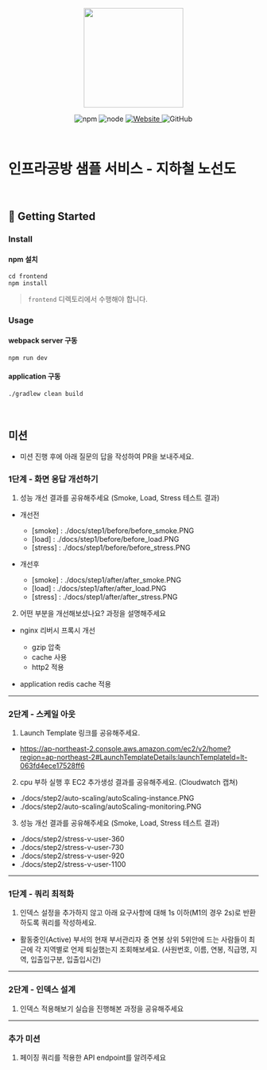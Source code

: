 <p align="center">
    <img width="200px;" src="https://raw.githubusercontent.com/woowacourse/atdd-subway-admin-frontend/master/images/main_logo.png"/>
</p>
<p align="center">
  <img alt="npm" src="https://img.shields.io/badge/npm-%3E%3D%205.5.0-blue">
  <img alt="node" src="https://img.shields.io/badge/node-%3E%3D%209.3.0-blue">
  <a href="https://edu.nextstep.camp/c/R89PYi5H" alt="nextstep atdd">
    <img alt="Website" src="https://img.shields.io/website?url=https%3A%2F%2Fedu.nextstep.camp%2Fc%2FR89PYi5H">
  </a>
  <img alt="GitHub" src="https://img.shields.io/github/license/next-step/atdd-subway-service">
</p>

<br>

# 인프라공방 샘플 서비스 - 지하철 노선도

<br>

## 🚀 Getting Started

### Install
#### npm 설치
```
cd frontend
npm install
```
> `frontend` 디렉토리에서 수행해야 합니다.

### Usage
#### webpack server 구동
```
npm run dev
```
#### application 구동
```
./gradlew clean build
```
<br>

## 미션

* 미션 진행 후에 아래 질문의 답을 작성하여 PR을 보내주세요.


### 1단계 - 화면 응답 개선하기
1. 성능 개선 결과를 공유해주세요 (Smoke, Load, Stress 테스트 결과)
- 개선전
  - [smoke] : ./docs/step1/before/before_smoke.PNG
  - [load] : ./docs/step1/before/before_load.PNG
  - [stress] : ./docs/step1/before/before_stress.PNG

- 개선후
  - [smoke] : ./docs/step1/after/after_smoke.PNG
  - [load] : ./docs/step1/after/after_load.PNG
  - [stress] : ./docs/step1/after/after_stress.PNG

2. 어떤 부분을 개선해보셨나요? 과정을 설명해주세요
- nginx 리버시 프록시 개선
  - gzip 압축
  - cache 사용
  - http2 적용
  
- application redis cache 적용

---

### 2단계 - 스케일 아웃

1. Launch Template 링크를 공유해주세요.

- https://ap-northeast-2.console.aws.amazon.com/ec2/v2/home?region=ap-northeast-2#LaunchTemplateDetails:launchTemplateId=lt-063fd4ece17528ff6

2. cpu 부하 실행 후 EC2 추가생성 결과를 공유해주세요. (Cloudwatch 캡쳐)

- ./docs/step2/auto-scaling/autoScaling-instance.PNG  
- ./docs/step2/auto-scaling/autoScaling-monitoring.PNG


3. 성능 개선 결과를 공유해주세요 (Smoke, Load, Stress 테스트 결과)

- ./docs/step2/stress-v-user-360  
- ./docs/step2/stress-v-user-730  
- ./docs/step2/stress-v-user-920  
- ./docs/step2/stress-v-user-1100


---

### 1단계 - 쿼리 최적화

1. 인덱스 설정을 추가하지 않고 아래 요구사항에 대해 1s 이하(M1의 경우 2s)로 반환하도록 쿼리를 작성하세요.

- 활동중인(Active) 부서의 현재 부서관리자 중 연봉 상위 5위안에 드는 사람들이 최근에 각 지역별로 언제 퇴실했는지 조회해보세요. (사원번호, 이름, 연봉, 직급명, 지역, 입출입구분, 입출입시간)

---

### 2단계 - 인덱스 설계

1. 인덱스 적용해보기 실습을 진행해본 과정을 공유해주세요

---

### 추가 미션

1. 페이징 쿼리를 적용한 API endpoint를 알려주세요

